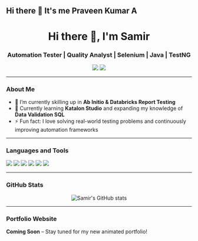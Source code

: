 ## Hi there 👋 It's me Praveen Kumar A
<h1 align="center">Hi there 👋, I'm Samir</h1> 
<h3 align="center">Automation Tester | Quality Analyst | Selenium | Java | TestNG</h3>

<p align="center">
  <a href="https://linkedin.com/in/apraveen-kumar" target="_blank"><img src="https://img.shields.io/badge/-LinkedIn-blue?style=flat-square&logo=Linkedin&logoColor=white"/></a>
  <a href="https://github.com/Praveenvicky057" target="_blank"><img src="https://img.shields.io/badge/-GitHub-black?style=flat-square&logo=github&logoColor=white"/></a>
</p>

---

### About Me

- 🔭 I’m currently skilling up in **Ab Initio & Databricks Report Testing**
- 🌱 Currently learning **Katalon Studio** and expanding my knowledge of **Data Validation SQL**
- ⚡ Fun fact: I love solving real-world testing problems and continuously improving automation frameworks

---

### Languages and Tools

<p align="left">
  <img src="https://img.icons8.com/color/48/000000/java-coffee-cup-logo.png"/>
  <img src="https://img.icons8.com/color/48/000000/selenium-test-automation.png"/>
  <img src="https://img.icons8.com/color/48/000000/testng.png"/>
  <img src="https://img.icons8.com/ios-filled/50/azure-1.png"/>
  <img src="https://img.icons8.com/color/48/000000/git.png"/>
  <img src="https://img.icons8.com/color/48/000000/sql.png"/>
</p>

---

### GitHub Stats

<p align="center">
  <img src="https://github-readme-stats.vercel.app/api?username=Praveenvicky057&show_icons=true&theme=radical" alt="Samir's GitHub stats" />
</p>

---

### Portfolio Website

**Coming Soon** – Stay tuned for my new animated portfolio!


<!--
**Praveenvicky057/Praveenvicky057** is a ✨ _special_ ✨ repository because its `README.md` (this file) appears on your GitHub profile.

Here are some ideas to get you started:

- 🔭 I’m currently working on  ...
- 🌱 I’m currently learning ...
- 👯 I’m looking to collaborate on ...
- 🤔 I’m looking for help with ...
- 💬 Ask me about ...
- 📫 How to reach me: ...
- 😄 Pronouns: ...
- ⚡ Fun fact: ...
-->

